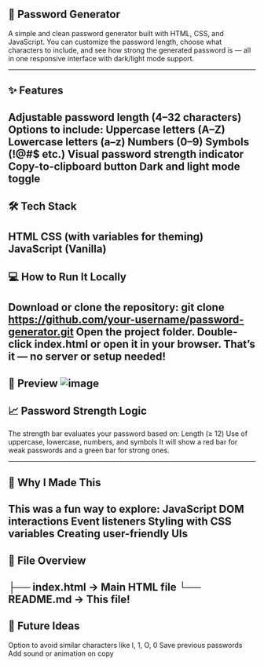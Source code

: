 ## 🔐 Password Generator
A simple and clean password generator built with HTML, CSS, and JavaScript. You can customize the password length, choose what characters to include, and see how strong the generated password is — all in one responsive interface with dark/light mode support.

---
## ✨ Features
Adjustable password length (4–32 characters)
Options to include:
Uppercase letters (A–Z)
Lowercase letters (a–z)
Numbers (0–9)
Symbols (!@#$ etc.)
Visual password strength indicator
Copy-to-clipboard button
Dark and light mode toggle
---
## 🛠️ Tech Stack
HTML
CSS (with variables for theming)
JavaScript (Vanilla)
---
## 💻 How to Run It Locally
Download or clone the repository:
git clone https://github.com/your-username/password-generator.git
Open the project folder.
Double-click index.html or open it in your browser.
That’s it — no server or setup needed!
---
📸 Preview
![image](https://github.com/user-attachments/assets/df6d6888-df9e-4608-af19-8fa698648fca)
---

## 📈 Password Strength Logic
The strength bar evaluates your password based on:
Length (≥ 12)
Use of uppercase, lowercase, numbers, and symbols
It will show a red bar for weak passwords and a green bar for strong ones.

---
## 🧠 Why I Made This
This was a fun way to explore:
JavaScript DOM interactions
Event listeners
Styling with CSS variables
Creating user-friendly UIs
---
## 📁 File Overview
├── index.html     → Main HTML file
└── README.md      → This file!
---
## 📌 Future Ideas
Option to avoid similar characters like l, 1, O, 0
Save previous passwords
Add sound or animation on copy
